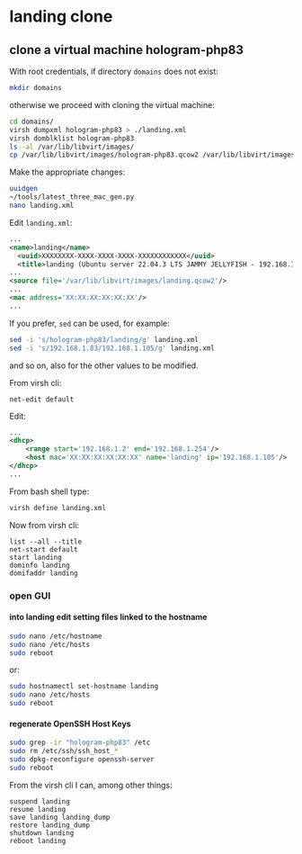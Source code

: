 # landing clone

## clone a virtual machine hologram-php83

With root credentials, if directory `domains` does not exist:

```bash
mkdir domains
```

otherwise we proceed with cloning the virtual machine:

```bash
cd domains/
virsh dumpxml hologram-php83 > ./landing.xml
virsh domblklist hologram-php83
ls -al /var/lib/libvirt/images/
cp /var/lib/libvirt/images/hologram-php83.qcow2 /var/lib/libvirt/images/landing.qcow2
```

Make the appropriate changes:

```bash
uuidgen
~/tools/latest_three_mac_gen.py
nano landing.xml
```

Edit `landing.xml`:

```xml
...
<name>landing</name>
  <uuid>XXXXXXXX-XXXX-XXXX-XXXX-XXXXXXXXXXXX</uuid>
  <title>landing (Ubuntu server 22.04.3 LTS JAMMY JELLYFISH - 192.168.1.105)</title>
...
<source file='/var/lib/libvirt/images/landing.qcow2'/>
...
<mac address='XX:XX:XX:XX:XX:XX'/>
...
```

If you prefer, `sed` can be used, for example:

```bash
sed -i 's/hologram-php83/landing/g' landing.xml
sed -i 's/192.168.1.83/192.168.1.105/g' landing.xml
```

and so on, also for the other values to be modified.

From virsh cli:

```shell
net-edit default
```

Edit:

```xml
...
<dhcp>
    <range start='192.168.1.2' end='192.168.1.254'/>
    <host mac='XX:XX:XX:XX:XX:XX' name='landing' ip='192.168.1.105'/>
</dhcp>
...
```

From bash shell type:

```bash
virsh define landing.xml
```

Now from virsh cli:

```shell
list --all --title
net-start default
start landing
dominfo landing
domifaddr landing
```

### open GUI

#### into landing edit setting files linked to the hostname

```bash
sudo nano /etc/hostname
sudo nano /etc/hosts
sudo reboot
```

or:

```bash
sudo hostnamectl set-hostname landing
sudo nano /etc/hosts
sudo reboot
```

#### regenerate OpenSSH Host Keys

```bash
sudo grep -ir "hologram-php83" /etc
sudo rm /etc/ssh/ssh_host_*
sudo dpkg-reconfigure openssh-server
sudo reboot
```

From the virsh cli I can, among other things:

```shell
suspend landing
resume landing
save landing landing_dump
restore landing_dump
shutdown landing
reboot landing
```
